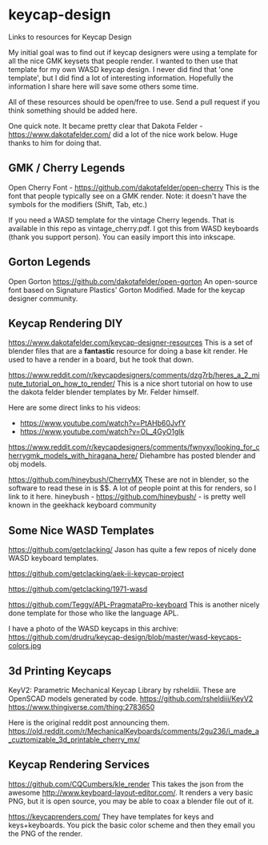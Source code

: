 # keycap-design
Links to resources for Keycap Design

My initial goal was to find out if keycap designers were using a template for all the nice GMK keysets that people render.
I wanted to then use that template for my own WASD keycap design. I never did find that 'one template', but I did find a lot of
interesting information. Hopefully the information I share here will save some others some time.

All of these resources should be open/free to use. Send a pull request if you think something should be added here.

One quick note. It became pretty clear that Dakota Felder - https://www.dakotafelder.com/ did a lot of the nice work below.
Huge thanks to him for doing that.

## GMK / Cherry Legends

Open Cherry Font - https://github.com/dakotafelder/open-cherry
This is the font that people typically see on a GMK render.
Note: it doesn't have the symbols for the modifiers (Shift, Tab, etc.)

If you need a WASD template for the vintage Cherry legends. That is available in this repo as
vintage_cherry.pdf. I got this from WASD keyboards (thank you support person). You can easily import this into inkscape.

## Gorton Legends

Open Gorton https://github.com/dakotafelder/open-gorton
An open-source font based on Signature Plastics' Gorton Modified. Made for the keycap designer community.


## Keycap Rendering DIY

https://www.dakotafelder.com/keycap-designer-resources
This is a set of blender files that are a **fantastic** resource for doing a base kit render.
He used to have a render in a board, but he took that down.

https://www.reddit.com/r/keycapdesigners/comments/dzg7rb/heres_a_2_minute_tutorial_on_how_to_render/
This is a nice short tutorial on how to use the dakota felder blender templates by Mr. Felder himself.

Here are some direct links to his videos: 
- https://www.youtube.com/watch?v=PtAHb60JvfY 
- https://www.youtube.com/watch?v=OL_4GyO1glk

https://www.reddit.com/r/keycapdesigners/comments/fwnyxy/looking_for_cherrygmk_models_with_hiragana_here/
Diehambre has posted blender and obj models.

https://github.com/hineybush/CherryMX
These are not in blender, so the software
to read these in is $$. A lot of people point at this for renders, so I link to it here.
hineybush - https://github.com/hineybush/ - is pretty well known in the geekhack keyboard community

## Some Nice WASD Templates

https://github.com/getclacking/
Jason has quite a few repos of nicely done WASD keyboard templates.

https://github.com/getclacking/aek-ii-keycap-project

https://github.com/getclacking/1971-wasd

https://github.com/Teggy/APL-PragmataPro-keyboard
This is another nicely done template for those who like the language APL.

I have a photo of the WASD keycaps in this archive: https://github.com/drudru/keycap-design/blob/master/wasd-keycaps-colors.jpg

## 3d Printing Keycaps

KeyV2: Parametric Mechanical Keycap Library
by rsheldiii. These are OpenSCAD models generated by code.
https://github.com/rsheldiii/KeyV2
https://www.thingiverse.com/thing:2783650

Here is the original reddit post announcing them.
https://old.reddit.com/r/MechanicalKeyboards/comments/2gu236/i_made_a_cuztomizable_3d_printable_cherry_mx/

## Keycap Rendering Services

https://github.com/CQCumbers/kle_render
This takes the json from the awesome http://www.keyboard-layout-editor.com/.
It renders a very basic PNG, but it is open source, you may be able to coax a blender file out of it.

https://keycaprenders.com/
They have templates for keys and keys+keyboards. You pick the basic color scheme and then
they email you the PNG of the render.

